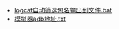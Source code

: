 - [logcat自动筛选包名输出到文件.bat](../assets/logcat自动筛选包名输出到文件_1697161448214_0.bat)
- [模拟器adb地址.txt](../assets/模拟器adb地址_1697161807238_0.txt)